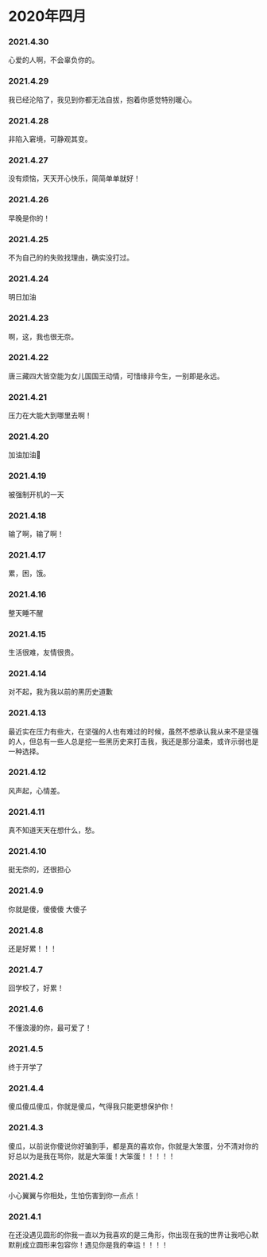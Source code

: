# 2020年四月


### 2021.4.30 
心爱的人啊，不会辜负你的。
### 2021.4.29
我已经沦陷了，我见到你都无法自拔，抱着你感觉特别暖心。 
### 2021.4.28 
非陷入窘境，可静观其变。
### 2021.4.27
没有烦恼，天天开心快乐，简简单单就好！
### 2021.4.26 
早晚是你的！
### 2021.4.25 
不为自己的的失败找理由，确实没打过。
### 2021.4.24 
明日加油
### 2021.4.23 
啊，这，我也很无奈。
### 2021.4.22 
唐三藏四大皆空能为女儿国国王动情，可惜缘非今生，一别即是永远。
### 2021.4.21 
压力在大能大到哪里去啊！
### 2021.4.20 
加油加油💪
### 2021.4.19 
被强制开机的一天
### 2021.4.18
输了啊，输了啊！
### 2021.4.17 
累，困，饿。 
### 2021.4.16
整天睡不醒
### 2021.4.15
生活很难，友情很贵。
### 2021.4.14
对不起，我为我以前的黑历史道歉
### 2021.4.13
最近实在压力有些大，在坚强的人也有难过的时候，虽然不想承认我从来不是坚强的人，但总有一些人总是挖一些黑历史来打击我，我还是那分温柔，或许示弱也是一种选择。
### 2021.4.12
风声起，心情差。
### 2021.4.11
真不知道天天在想什么，愁。
### 2021.4.10
挺无奈的，还很担心
### 2021.4.9
你就是傻，傻傻傻 大傻子
### 2021.4.8
还是好累！！！
### 2021.4.7
回学校了，好累！
### 2021.4.6
不懂浪漫的你，最可爱了！
### 2021.4.5
终于开学了
### 2021.4.4
傻瓜傻瓜傻瓜，你就是傻瓜，气得我只能更想保护你！
### 2021.4.3
傻瓜，以前说你傻说你好骗到手，都是真的喜欢你，你就是大笨蛋，分不清对你的好总以为是我在骂你，就是大笨蛋！大笨蛋！！！！！
### 2021.4.2
小心翼翼与你相处，生怕伤害到你一点点！
### 2021.4.1
在还没遇见圆形的你我一直以为我喜欢的是三角形，你出现在我的世界让我吧心默默削成立圆形来包容你！遇见你是我的幸运！！！！
